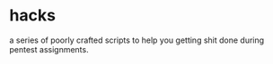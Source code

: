# hacks
a series of poorly crafted scripts to help you getting shit done during pentest assignments.
